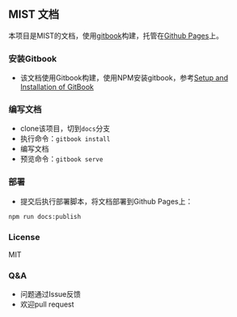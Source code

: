 ## MIST 文档

本项目是MIST的文档，使用[gitbook](https://www.gitbook.com/book/chenlb/gitbook-quick-start/details)构建，托管在[Github Pages](https://github.com/Vizzle/MIST-Document)上。

### 安装Gitbook

- 该文档使用Gitbook构建，使用NPM安装gitbook，参考[Setup and Installation of GitBook](https://github.com/GitbookIO/gitbook/blob/master/docs/setup.md)

### 编写文档

- clone该项目，切到`docs`分支
- 执行命令：`gitbook install`
- 编写文档
- 预览命令：`gitbook serve`


### 部署

- 提交后执行部署脚本，将文档部署到Github Pages上：

```
npm run docs:publish

```

### License

MIT

### Q&A

- 问题通过Issue反馈
- 欢迎pull request